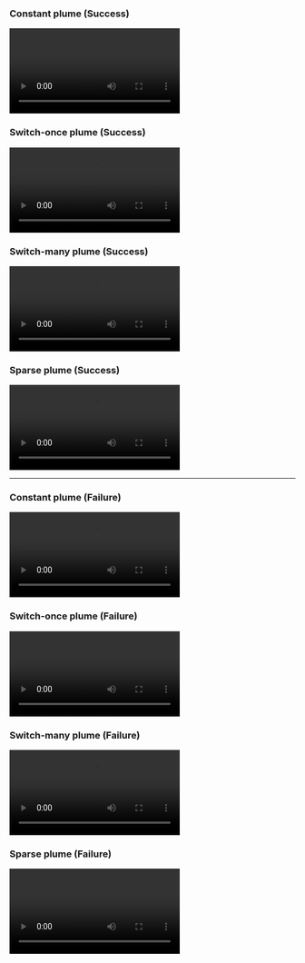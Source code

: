 ### Constant plume (Success)
![](supp/2760377/constantx5b5_HOME_merged_common_ep238.mp4)

### Switch-once plume (Success)
![](supp/2760377/switch45x5b5_HOME_merged_common_ep143.mp4)

### Switch-many plume (Success)
![](supp/2760377/noisy3x5b5_HOME_merged_common_ep227.mp4)

### Sparse plume (Success)
![](supp/2760377/constantx5b5_0.4_HOME_merged_common_ep008.mp4)

---
### Constant plume (Failure)
![](supp/2760377/constantx5b5_OOB_merged_common_ep145.mp4)

### Switch-once plume (Failure)
![](supp/2760377/switch45x5b5_OOB_merged_common_ep090.mp4)

### Switch-many plume (Failure)
![](supp/2760377/noisy3x5b5_OOB_merged_common_ep092.mp4)

### Sparse plume (Failure)
![](supp/2760377/constantx5b5_0.4_OOB_merged_common_ep196.mp4)

